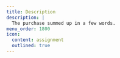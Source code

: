 ```yaml
---
title: Description
description: |
  The purchase summed up in a few words.
menu_order: 1800
icon:
  content: assignment
  outlined: true
---
```

